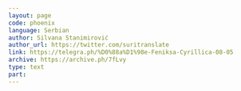 ```yaml
---
layout: page
code: phoenix
language: Serbian
author: Silvana Stanimirović
author_url: https://twitter.com/suritranslate
link: https://telegra.ph/%D0%88a%D1%98e-Feniksa-Cyrillica-08-05
archive: https://archive.ph/7fLvy
type: text
part: 
---
```

